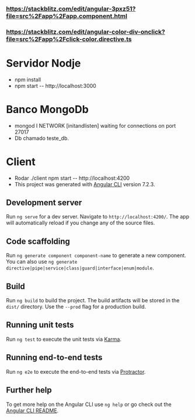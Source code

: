 ### https://stackblitz.com/edit/angular-3pxz51?file=src%2Fapp%2Fapp.component.html
### https://stackblitz.com/edit/angular-color-div-onclick?file=src%2Fapp%2Fclick-color.directive.ts

# Servidor Nodje
 - npm install
 - npm start  -- http://localhost:3000

# Banco MongoDb
 - mongod  I NETWORK  [initandlisten] waiting for connections on port 27017
 - Db chamado teste_db.

# Client
 - Rodar ./client npm start -- http://localhost:4200
 - This project was generated with [Angular CLI](https://github.com/angular/angular-cli) version 7.2.3.

## Development server

Run `ng serve` for a dev server. Navigate to `http://localhost:4200/`. The app will automatically reload if you change any of the source files.

## Code scaffolding

Run `ng generate component component-name` to generate a new component. You can also use `ng generate directive|pipe|service|class|guard|interface|enum|module`.

## Build

Run `ng build` to build the project. The build artifacts will be stored in the `dist/` directory. Use the `--prod` flag for a production build.

## Running unit tests

Run `ng test` to execute the unit tests via [Karma](https://karma-runner.github.io).

## Running end-to-end tests

Run `ng e2e` to execute the end-to-end tests via [Protractor](http://www.protractortest.org/).

## Further help

To get more help on the Angular CLI use `ng help` or go check out the [Angular CLI README](https://github.com/angular/angular-cli/blob/master/README.md).
